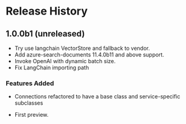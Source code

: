 # Release History

## 1.0.0b1 (unreleased)
- Try use langchain VectorStore and fallback to vendor.
- Add azure-search-documents 11.4.0b11 and above support.
- Invoke OpenAI with dynamic batch size.
- Fix LangChain importing path

### Features Added
  - Connections refactored to have a base class and service-specific subclasses

- First preview.

